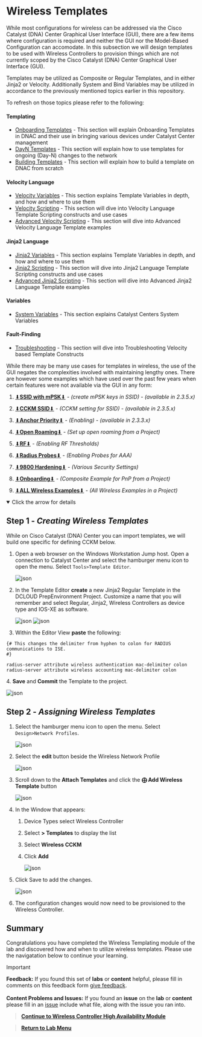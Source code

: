 # Wireless Templates

While most configurations for wireless can be addressed via the Cisco Catalyst (DNA) Center Graphical User Interface (GUI), there are a few items where configuration is required and neither the GUI nor the Model-Based Configuration can accomodate. In this subsection we will design templates to be used with Wireless Controllers to provision things which are not currently scoped by the Cisco Catalyst (DNA) Center Graphical User Interface (GUI).

Templates may be utilized as Composite or Regular Templates, and in either Jinja2 or Velocity. Additionally System and Bind Variables may be utilized in accordance to the previously mentioned topics earlier in this repository.

To refresh on those topics please refer to the following:

#### Templating

* [Onboarding Templates](../../Onboarding.md#onboarding-templates-and-flows) - This section will explain Onboarding Templates in DNAC and their use in bringing various devices under Catalyst Center management
* [DayN Templates](../../DayN.md#day-n-templates-and-flows) - This section will explain how to use templates for ongoing (Day-N) changes to the network
* [Building Templates](../../Templates.md#building-templates) - This section will explain how to build a template on DNAC from scratch

#### Velocity Language

* [Velocity Variables](../../Variables.md#velocity-variables) - This section explains Template Variables in depth, and how and where to use them
* [Velocity Scripting](../../Velocity.md#velocity-scripting) - This section will dive into Velocity Language Template Scripting constructs and use cases
* [Advanced Velocity Scripting](../../AdvancedVelocity.md#advanced-velocity) - This section will dive into Advanced Velocity Language Template examples

#### Jinja2 Language

* [Jinja2 Variables](../../Variables.md#jinja2-variables) - This section explains Template Variables in depth, and how and where to use them
* [Jinja2 Scripting](../../Jinja2.md#jinja2-scripting) - This section will dive into Jinja2 Language Template Scripting constructs and use cases
* [Advanced Jinja2 Scripting](../../AdvancedJinja2.md#advanced-jinja2) - This section will dive into Advanced Jinja2 Language Template examples

#### Variables

* [System Variables](../../SystemVariables.md#dna-center-system-variables) - This section explains Catalyst Centers System Variables

#### Fault-Finding

* [Troubleshooting](../../TroubleShoot.md#Troubleshooting) - This section will dive into Troubleshooting Velocity based Template Constructs

While there may be many use cases for templates in wireless, the use of the GUI negates the complexities involved with maintaining lengthy ones. There are however some examples which have used over the past few years when certain features were not available via the GUI in any form:

1. [⬇︎**SSID with mPSK**⬇︎](https://git-link.vercel.app/api/download?url=https://github.com/kebaldwi/DNAC-TEMPLATES/blob/master/CODE/TEMPLATES/JINJA2/WIRELESS/JSON/Wifi_SSID_mPSK.json) - *(create mPSK keys in SSID)* - *(available in 2.3.5.x)*
2. [⬇︎**CCKM SSID**⬇︎](https://git-link.vercel.app/api/download?url=https://github.com/kebaldwi/DNAC-TEMPLATES/blob/master/CODE/TEMPLATES/JINJA2/WIRELESS/JSON/Wifi_CCKM_templates.json) - *(CCKM setting for SSID)* - *(available in 2.3.5.x)*
3. [⬇︎**Anchor Priority**⬇︎](https://git-link.vercel.app/api/download?url=https://github.com/kebaldwi/DNAC-TEMPLATES/blob/master/CODE/TEMPLATES/JINJA2/WIRELESS/JSON/Wifi_Anchor_Priority_templates.json) - *(Enabling)* - *(available in 2.3.3.x)*
4. [⬇︎**Open Roaming**⬇︎](https://git-link.vercel.app/api/download?url=https://github.com/kebaldwi/DNAC-TEMPLATES/blob/master/CODE/TEMPLATES/JINJA2/WIRELESS/JSON/Wifi_Open_Roaming_project.json) - *(Set up open roaming from a Project)*
5. [⬇︎**RF**⬇︎](https://git-link.vercel.app/api/download?url=https://github.com/kebaldwi/DNAC-TEMPLATES/blob/master/CODE/TEMPLATES/JINJA2/WIRELESS/JSON/Wifi_RF_templates.json) - *(Enabling RF Thresholds)*
6. [⬇︎**Radius Probes**⬇︎](https://git-link.vercel.app/api/download?url=https://github.com/kebaldwi/DNAC-TEMPLATES/blob/master/CODE/TEMPLATES/JINJA2/WIRELESS/JSON/Wifi_AAA_Probes_templates.json) - *(Enabling Probes for AAA)*
7. [⬇︎**9800 Hardening**⬇︎](https://git-link.vercel.app/api/download?url=https://github.com/kebaldwi/DNAC-TEMPLATES/blob/master/CODE/TEMPLATES/JINJA2/WIRELESS/JSON/Wifi_9800_Harden_templates.json) - *(Various Security Settings)*
8. [⬇︎**Onboarding**⬇︎](https://git-link.vercel.app/api/download?url=https://github.com/kebaldwi/DNAC-TEMPLATES/blob/master/CODE/TEMPLATES/JINJA2/WIRELESS/JSON/Wifi_PnP_Onboarding_project.json) - *(Composite Example for PnP from a Project)*

9. [⬇︎**ALL Wireless Examples**⬇︎](https://git-link.vercel.app/api/download?url=https://github.com/kebaldwi/DNAC-TEMPLATES/blob/master/CODE/TEMPLATES/JINJA2/WIRELESS/JSON/Wifi_Templates_Project.json) - *(All Wireless Examples in a Project)*

<details open>
<summary> Click the arrow for details</summary>

## Step 1 - ***Creating Wireless Templates***

While on Cisco Catalyst (DNA) Center you can import templates, we will build one specific for defining CCKM below.

1. Open a web browser on the Windows Workstation Jump host. Open a connection to Catalyst Center and select the hamburger menu icon to open the menu. Select `Tools>Template Editor`.

   ![json](./images/module8-wirelesstemplates/dnac-menu-tools-templateeditor.png?raw=true "Import JSON")

2. In the Template Editor **create** a new Jinja2 Regular Template in the DCLOUD PrepEnvironment Project. Customize a name that you will remember and select Regular, Jinja2, Wireless Controllers as device type and IOS-XE as software.

   ![json](./images/module8-wirelesstemplates/dnac-templateeditor-add.png?raw=true "Import JSON")
   ![json](./images/module8-wirelesstemplates/dnac-templateeditor-parameters.png?raw=true "Import JSON")

3. Within the Editor View **paste** the following:

[//]: # ({% raw %})
```J2
{# This changes the delimiter from hyphen to colon for RADIUS communications to ISE.
#}

radius-server attribute wireless authentication mac-delimiter colon
radius-server attribute wireless accounting mac-delimiter colon

```
[//]: # ({% endraw %})
4. **Save** and **Commit** the Template to the project.

   ![json](./images/module8-wirelesstemplates/dnac-templateeditor-save-commit.png?raw=true "Import JSON")

## Step 2 - ***Assigning Wireless Templates***

1. Select the hamburger menu icon to open the menu. Select `Design>Network Profiles`.

   ![json](./images/module8-wirelesstemplates/dnac-menu-profiles.png?raw=true "Import JSON")

2. Select the **edit** button beside the Wireless Network Profile

   ![json](./images/module8-wirelesstemplates/dnac-profiles-edit.png?raw=true "Import JSON")

3. Scroll down to the **Attach Templates** and click the **⨁ Add Wireless Template** button

   ![json](./images/module8-wirelesstemplates/dnac-profile-template-add.png?raw=true "Import JSON")

4. In the Window that appears:
   
   1. Device Types select Wireless Controller
   2. Select **> Templates** to display the list
   3. Select **Wireless CCKM**
   4. Click **Add**

      ![json](./images/module8-wirelesstemplates/dnac-profile-template-add.png?raw=true "Import JSON")

5. Click Save to add the changes.

   ![json](./images/module8-wirelesstemplates/dnac-profiles-template-save.png?raw=true "Import JSON")

6. The configuration changes would now need to be provisioned to the Wireless Controller.

</details>

## Summary

Congratulations you have completed the Wireless Templating module of the lab and discovered how and when to utilize wireless templates. Please use the navigatation below to continue your learning.

> [!IMPORTANT]
> **Feedback:** If you found this set of **labs** or **content** helpful, please fill in comments on this feedback form [give feedback](https://github.com/kebaldwi/DNAC-TEMPLATES/discussions/new?category=feedback-and-ideas).</br></br>
**Content Problems and Issues:** If you found an **issue** on the **lab** or **content** please fill in an [issue](https://github.com/kebaldwi/DNAC-TEMPLATES/issues/new) include what file, along with the issue you ran into. 

> [**Continue to Wireless Controller High Availability Module**](../LAB-2-Wireless-Automation/module10-controllerha.md)

> [**Return to Lab Menu**](./README.md)